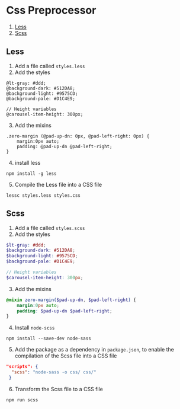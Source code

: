 # Css Preprocessor
1. [Less](#less)
2. [Scss](#scss)

## Less
1. Add a file called `styles.less`
2. Add the styles
```less
@lt-gray: #ddd;
@background-dark: #512DA8;
@background-light: #9575CD;
@background-pale: #D1C4E9;

// Height variables
@carousel-item-height: 300px;
```
3. Add the mixins
```less
.zero-margin (@pad-up-dn: 0px, @pad-left-right: 0px) {
	margin:0px auto;
	padding: @pad-up-dn @pad-left-right;
}
```
4. install less
```shell
npm install -g less
```

5. Compile the Less file into a CSS file
```shell
lessc styles.less styles.css
```

## Scss
1. Add a file called `styles.scss`
2. Add the styles
```scss
$lt-gray: #ddd;
$background-dark: #512DA8;
$background-light: #9575CD;
$background-pale: #D1C4E9;

// Height variables
$carousel-item-height: 300px;
```
3. Add the mixins
```scss
@mixin zero-margin($pad-up-dn, $pad-left-right) {
	margin:0px auto;
	padding: $pad-up-dn $pad-left-right;
}
```
4. Install `node-scss`
```shell
npm install --save-dev node-sass
```
5. Add the package as a dependency in `package.json`, to enable the compilation of the Scss file into a CSS file
```json
"scripts": {
  "scss": "node-sass -o css/ css/"
 }
```
6. Transform the Scss file to a CSS file
```shell
npm run scss
```

